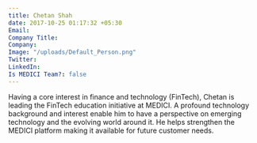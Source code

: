 ```yaml
---
title: Chetan Shah
date: 2017-10-25 01:17:32 +05:30
Email: 
Company Title: 
Company: 
Image: "/uploads/Default_Person.png"
Twitter: 
LinkedIn: 
Is MEDICI Team?: false
---
```


Having a core interest in finance and technology (FinTech), Chetan is leading the FinTech education initiative at MEDICI. A profound technology background and interest enable him to have a perspective on emerging technology and the evolving world around it. He helps strengthen the MEDICI platform making it available for future customer needs.